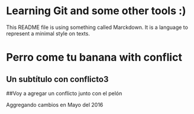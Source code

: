 Learning Git and some other tools :)
====================================

This README file is using something called Marckdown. It is a language to represent a minimal style on texts.

# Perro come tu banana with conflict

## Un subtítulo con conflicto3

##Voy a agregar un conflicto junto con el pelón

Aggregando cambios en Mayo del 2016
